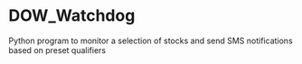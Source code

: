 # DOW_Watchdog
Python program to monitor a selection of stocks and send SMS notifications based on preset qualifiers
